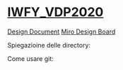 # [IWFY_VDP2020](https://github.com/micndr/IWFY_VDP2020)

[Design Document](https://docs.google.com/document/d/13CDh2o4GkSoKf8JlLu7jgUuH8NRPVI_wI79PmRxj-4Y/edit?usp=sharing)
[Miro Design Board](https://miro.com/app/board/o9J_kixNdA8=/)


Spiegazioine delle directory:

Come usare git:
